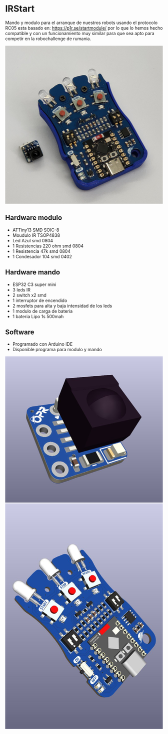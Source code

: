 # IRStart
Mando y modulo para el arranque de nuestros robots usando el protocolo RC05 esta basado en: https://p1r.se/startmodule/ por lo que lo hemos hecho compatible y con un funcionamiento muy similar para que sea apto para competir en la robochallenge de rumania.

![IRStart](images/6034850580901511935.jpg "Diseño modulo")
## Hardware modulo
- ATTiny13 SMD SOIC-8
- Moudulo IR TSOP4838
- Led Azul smd 0804
- 1 Resistencias 220 ohm  smd 0804
- 1 Resistencia 47k smd 0804
- 1 Condesador 104 smd 0402
## Hardware mando
- ESP32 C3 super mini
- 3 leds IR
- 2 switch x2 smd
- 1 interruptor de encendido
- 2 mosfets para alta y baja intensidad de los leds
- 1 modulo de carga de bateria
- 1 bateria Lipo 1s 500mah

## Software
- Programado con Arduino IDE
- Disponible programa para modulo y mando

![IRStart - Encendido](images/5944921237102902480.jpg)
![IRStart - Encendido](images/5944921237102902425.jpg)
